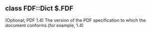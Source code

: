 class FDF::Dict $.FDF
---------------------

(Optional; PDF 1.4) The version of the PDF specification to which the document conforms (for example, 1.4)

